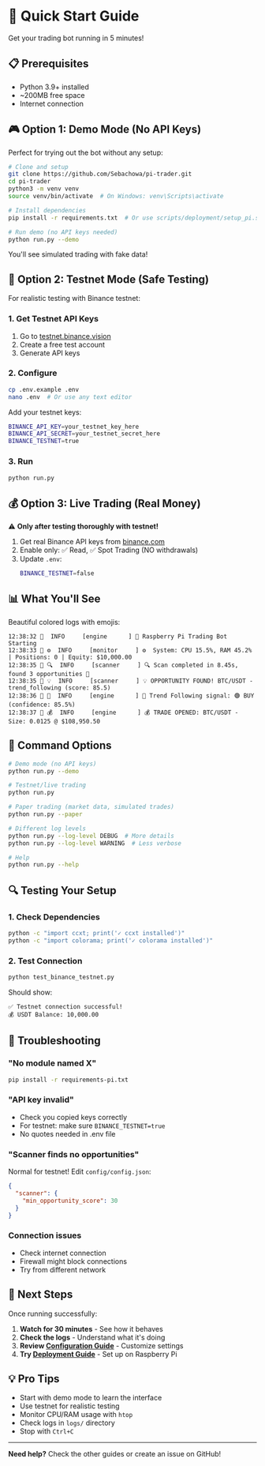 # 🚀 Quick Start Guide

Get your trading bot running in 5 minutes!

## 📋 Prerequisites

- Python 3.9+ installed
- ~200MB free space
- Internet connection

## 🎮 Option 1: Demo Mode (No API Keys)

Perfect for trying out the bot without any setup:

```bash
# Clone and setup
git clone https://github.com/Sebachowa/pi-trader.git
cd pi-trader
python3 -m venv venv
source venv/bin/activate  # On Windows: venv\Scripts\activate

# Install dependencies
pip install -r requirements.txt  # Or use scripts/deployment/setup_pi.sh

# Run demo (no API keys needed)
python run.py --demo
```

You'll see simulated trading with fake data!

## 🧪 Option 2: Testnet Mode (Safe Testing)

For realistic testing with Binance testnet:

### 1. Get Testnet API Keys
1. Go to [testnet.binance.vision](https://testnet.binance.vision/)
2. Create a free test account
3. Generate API keys

### 2. Configure
```bash
cp .env.example .env
nano .env  # Or use any text editor
```

Add your testnet keys:
```bash
BINANCE_API_KEY=your_testnet_key_here
BINANCE_API_SECRET=your_testnet_secret_here
BINANCE_TESTNET=true
```

### 3. Run
```bash
python run.py
```

## 💰 Option 3: Live Trading (Real Money)

⚠️ **Only after testing thoroughly with testnet!**

1. Get real Binance API keys from [binance.com](https://www.binance.com/en/my/settings/api-management)
2. Enable only: ✅ Read, ✅ Spot Trading (NO withdrawals)
3. Update `.env`:
   ```bash
   BINANCE_TESTNET=false
   ```

## 📊 What You'll See

Beautiful colored logs with emojis:

```
12:38:32 📝  INFO     [engine      ] 🚀 Raspberry Pi Trading Bot Starting
12:38:33 📝 ⚙️  INFO     [monitor     ] ⚙️  System: CPU 15.5%, RAM 45.2% | Positions: 0 | Equity: $10,000.00
12:38:35 📝 🔍  INFO     [scanner     ] 🔍 Scan completed in 8.45s, found 3 opportunities 🎯
12:38:35 📝 💡  INFO     [scanner     ] 💡 OPPORTUNITY FOUND! BTC/USDT - trend_following (score: 85.5)
12:38:36 📝 🎯  INFO     [engine      ] 🎯 Trend Following signal: 🟢 BUY (confidence: 85.5%)
12:38:37 📝 💰  INFO     [engine      ] 💰 TRADE OPENED: BTC/USDT - Size: 0.0125 @ $108,950.50
```

## 🔧 Command Options

```bash
# Demo mode (no API keys)
python run.py --demo

# Testnet/live trading
python run.py

# Paper trading (market data, simulated trades)
python run.py --paper

# Different log levels
python run.py --log-level DEBUG  # More details
python run.py --log-level WARNING  # Less verbose

# Help
python run.py --help
```

## 🔍 Testing Your Setup

### 1. Check Dependencies
```bash
python -c "import ccxt; print('✓ ccxt installed')"
python -c "import colorama; print('✓ colorama installed')"
```

### 2. Test Connection
```bash
python test_binance_testnet.py
```

Should show:
```
✅ Testnet connection successful!
💰 USDT Balance: 10,000.00
```

## 🚨 Troubleshooting

### "No module named X"
```bash
pip install -r requirements-pi.txt
```

### "API key invalid"
- Check you copied keys correctly
- For testnet: make sure `BINANCE_TESTNET=true`
- No quotes needed in .env file

### "Scanner finds no opportunities"
Normal for testnet! Edit `config/config.json`:
```json
{
  "scanner": {
    "min_opportunity_score": 30
  }
}
```

### Connection issues
- Check internet connection
- Firewall might block connections
- Try from different network

## 🎯 Next Steps

Once running successfully:

1. **Watch for 30 minutes** - See how it behaves
2. **Check the logs** - Understand what it's doing
3. **Review [Configuration Guide](configuration.md)** - Customize settings
4. **Try [Deployment Guide](deployment.md)** - Set up on Raspberry Pi

## 💡 Pro Tips

- Start with demo mode to learn the interface
- Use testnet for realistic testing
- Monitor CPU/RAM usage with `htop`
- Check logs in `logs/` directory
- Stop with `Ctrl+C`

---

**Need help?** Check the other guides or create an issue on GitHub!